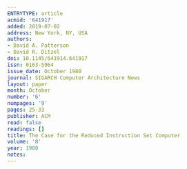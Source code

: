 ```yaml
---
ENTRYTYPE: article
acmid: '641917'
added: 2019-07-02
address: New York, NY, USA
authors:
- David A. Patterson
- David R. Ditzel
doi: 10.1145/641914.641917
issn: 0163-5964
issue_date: October 1980
journal: SIGARCH Computer Architecture News
layout: paper
month: October
number: '6'
numpages: '9'
pages: 25-33
publisher: ACM
read: false
readings: []
title: The Case for the Reduced Instruction Set Computer
volume: '8'
year: 1980
notes:
---
```

